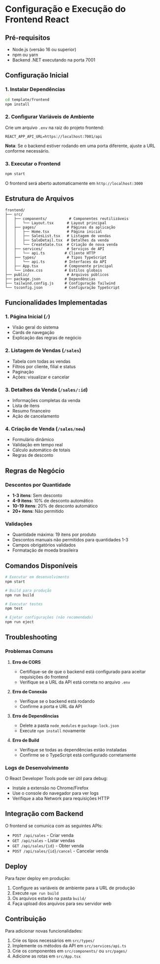 # Configuração e Execução do Frontend React

## Pré-requisitos

- Node.js (versão 16 ou superior)
- npm ou yarn
- Backend .NET executando na porta 7001

## Configuração Inicial

### 1. Instalar Dependências

```bash
cd template/frontend
npm install
```

### 2. Configurar Variáveis de Ambiente

Crie um arquivo `.env` na raiz do projeto frontend:

```env
REACT_APP_API_URL=https://localhost:7001/api
```

**Nota**: Se o backend estiver rodando em uma porta diferente, ajuste a URL conforme necessário.

### 3. Executar o Frontend

```bash
npm start
```

O frontend será aberto automaticamente em `http://localhost:3000`

## Estrutura de Arquivos

```
frontend/
├── src/
│   ├── components/          # Componentes reutilizáveis
│   │   └── Layout.tsx      # Layout principal
│   ├── pages/              # Páginas da aplicação
│   │   ├── Home.tsx        # Página inicial
│   │   ├── SalesList.tsx   # Listagem de vendas
│   │   ├── SaleDetail.tsx  # Detalhes da venda
│   │   └── CreateSale.tsx  # Criação de nova venda
│   ├── services/           # Serviços de API
│   │   └── api.ts         # Cliente HTTP
│   ├── types/              # Tipos TypeScript
│   │   └── api.ts         # Interfaces da API
│   ├── App.tsx            # Componente principal
│   └── index.css          # Estilos globais
├── public/                 # Arquivos públicos
├── package.json           # Dependências
├── tailwind.config.js     # Configuração Tailwind
└── tsconfig.json          # Configuração TypeScript
```

## Funcionalidades Implementadas

### 1. Página Inicial (`/`)
- Visão geral do sistema
- Cards de navegação
- Explicação das regras de negócio

### 2. Listagem de Vendas (`/sales`)
- Tabela com todas as vendas
- Filtros por cliente, filial e status
- Paginação
- Ações: visualizar e cancelar

### 3. Detalhes da Venda (`/sales/:id`)
- Informações completas da venda
- Lista de itens
- Resumo financeiro
- Ação de cancelamento

### 4. Criação de Venda (`/sales/new`)
- Formulário dinâmico
- Validação em tempo real
- Cálculo automático de totais
- Regras de desconto

## Regras de Negócio

### Descontos por Quantidade
- **1-3 itens**: Sem desconto
- **4-9 itens**: 10% de desconto automático
- **10-19 itens**: 20% de desconto automático
- **20+ itens**: Não permitido

### Validações
- Quantidade máxima: 19 itens por produto
- Descontos manuais não permitidos para quantidades 1-3
- Campos obrigatórios validados
- Formatação de moeda brasileira

## Comandos Disponíveis

```bash
# Executar em desenvolvimento
npm start

# Build para produção
npm run build

# Executar testes
npm test

# Ejetar configurações (não recomendado)
npm run eject
```

## Troubleshooting

### Problemas Comuns

1. **Erro de CORS**
   - Certifique-se de que o backend está configurado para aceitar requisições do frontend
   - Verifique se a URL da API está correta no arquivo `.env`

2. **Erro de Conexão**
   - Verifique se o backend está rodando
   - Confirme a porta e URL da API

3. **Erro de Dependências**
   - Delete a pasta `node_modules` e `package-lock.json`
   - Execute `npm install` novamente

4. **Erro de Build**
   - Verifique se todas as dependências estão instaladas
   - Confirme se o TypeScript está configurado corretamente

### Logs de Desenvolvimento

O React Developer Tools pode ser útil para debug:
- Instale a extensão no Chrome/Firefox
- Use o console do navegador para ver logs
- Verifique a aba Network para requisições HTTP

## Integração com Backend

O frontend se comunica com as seguintes APIs:

- `POST /api/sales` - Criar venda
- `GET /api/sales` - Listar vendas
- `GET /api/sales/{id}` - Obter venda
- `POST /api/sales/{id}/cancel` - Cancelar venda

## Deploy

Para fazer deploy em produção:

1. Configure as variáveis de ambiente para a URL de produção
2. Execute `npm run build`
3. Os arquivos estarão na pasta `build/`
4. Faça upload dos arquivos para seu servidor web

## Contribuição

Para adicionar novas funcionalidades:

1. Crie os tipos necessários em `src/types/`
2. Implemente os métodos da API em `src/services/api.ts`
3. Crie os componentes em `src/components/` ou `src/pages/`
4. Adicione as rotas em `src/App.tsx`
